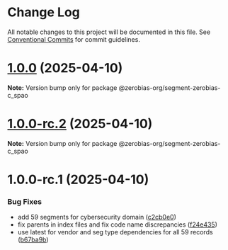 # Change Log

All notable changes to this project will be documented in this file.
See [Conventional Commits](https://conventionalcommits.org) for commit guidelines.

# [1.0.0](https://github.com/zerobias-org/segment/compare/@zerobias-org/segment-zerobias-c_spao@1.0.0-rc.2...@zerobias-org/segment-zerobias-c_spao@1.0.0) (2025-04-10)

**Note:** Version bump only for package @zerobias-org/segment-zerobias-c_spao





# [1.0.0-rc.2](https://github.com/zerobias-org/segment/compare/@zerobias-org/segment-zerobias-c_spao@1.0.0-rc.1...@zerobias-org/segment-zerobias-c_spao@1.0.0-rc.2) (2025-04-10)

**Note:** Version bump only for package @zerobias-org/segment-zerobias-c_spao





# 1.0.0-rc.1 (2025-04-10)


### Bug Fixes

* add 59 segments for cybersecurity domain ([c2cb0e0](https://github.com/zerobias-org/segment/commit/c2cb0e0c1f1eabb51d7f5a6ae6db98c1516fcdbe))
* fix parents in index files and fix code name discrepancies ([f24e435](https://github.com/zerobias-org/segment/commit/f24e4352453caaa05074cc6bb66ee8ed21a4f11d))
* use latest for vendor and seg type dependencies for all 59 records ([b67ba9b](https://github.com/zerobias-org/segment/commit/b67ba9bed7a90fad3b084161ebc603b5b35214b8))
